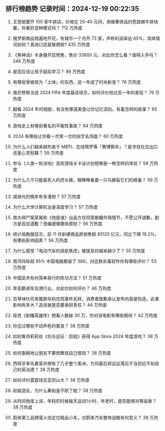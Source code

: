 
## 排行榜趋势 记录时间：2024-12-19 00:22:35
  
  1. 王思聪要开 100 家牛排店，价格在 20-40 元间，用做奢侈品的思路做牛排快餐，你看好这种模式吗？ 712 万热度
    
  2. 俄罗斯商品馆遍地开花，有城市一个月开 73 家，声称利润率达 65%，具体情况如何？真进口还是智商税? 435 万热度
    
  3. 《黑神话》半身像开启预售，售价 33800 元，对此你怎么看？值得入手吗？ 246 万热度
    
  4. 是否应该让孩子超前学习？ 99 万热度
    
  5. 有哪些曾被视为「土味」的东西，这一年成了时尚新宠？ 76 万热度
    
  6. 维尼修斯当选 2024 FIFA 年度最佳球员，如何评价他过去一年的表现？ 76 万热度
    
  7. 翻看 2024 年的相册，有没有哪道美食让你记忆深刻，有着怎样的故事？ 65 万热度
    
  8. 游戏史上有哪些著名的平衡性事故？ 64 万热度
    
  9. 2024 有哪些让你看一次笑一次的综艺名场面？ 60 万热度
    
  10. 为什么人们越来越热衷于 MBTI、在线塔罗等「赛博算命」？是寻找社交出口还是心灵慰藉？ 59 万热度
    
  11. 参与《人类一败涂地》高校游戏关卡设计创想赛是一种怎样的体验？ 59 万热度
    
  12. 为什么几千只能蜇死人的虎头蜂，眼睁睁看着一只鸟撕裂它们的蜂巢？ 59 万热度
    
  13. 戚继光的晚年有多凄惨？ 57 万热度
    
  14. 为什么大学计算机全是深度学习？ 57 万热度
    
  15. 南大碎尸案家属称《他是谁》出品方仅同意删婚外情情节，不愿公开道歉，剧方是否应道歉？改编遵循哪些原则？ 56 万热度
    
  16. 统计局数据显示，前 11 月新建商品房销售额 85125 亿元，同比下降 19.2%，有哪些影响因素？ 56 万热度
    
  17. 为什么感觉「电动汽车的续航焦虑」被提及的越来越少了？ 55 万热度
    
  18. 周鸿祎称超 95% 中国电脑都装了 360，对这款杀毒软件你有哪些评价？ 53 万热度
    
  19. 中国武术有何简单易行的练功方法？ 51 万热度
    
  20. 李亚鹏进军白酒行业，对此你如何评价？ 46 万热度
    
  21. 百草味吐司发霉致孕妈住院事件反转，消费者致歉承认发布内容是伪造，此事影响有多大？造谣者是否要承担责任？ 44 万热度
    
  22. 徐克《射雕英雄传》想看人数破 30 万，你对该电影有哪些期待？ 42 万热度
    
  23. 你见过哪些不动声色的善良？ 38 万热度
    
  24. 如何看待莉莉丝《剑与远征：启程》获得 App Store 2024 年度游戏？ 38 万热度
    
  25. 如何委婉地让朋友不要频繁找自己借钱？ 38 万热度
    
  26. 西班牙率先暴富并拥有了几乎整个美洲，为何最后却远远落后于当初远不如自己的英法德？ 38 万热度
    
  27. 如何评价雷霆球员亚历山大？ 38 万热度
    
  28. 赵姬造反，为什么秦始皇不砍了她？ 38 万热度
    
  29. 从时间角度上讲，年轻的时候每天运动1小时，年老时，是否能够对等延寿？ 38 万热度
    
  30. 蔚来第三品牌萤火虫定位精品小车，对蔚来汽车整体战略有何意义？ 38 万热度
    